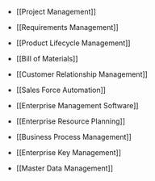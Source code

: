 - [[Project Management]]
- [[Requirements Management]]
- [[Product Lifecycle Management]]

- [[Bill of Materials]]
- [[Customer Relationship Management]]
- [[Sales Force Automation]]

- [[Enterprise Management Software]]
- [[Enterprise Resource Planning]]
- [[Business Process Management]]

- [[Enterprise Key Management]]
- [[Master Data Management]]

